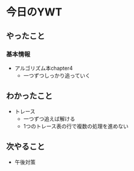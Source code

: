 # 今日のYWT

## やったこと

### 基本情報

- アルゴリズム本chapter4
  - 一つずつしっかり追っていく

## わかったこと

- トレース
  - 一つずつ追えば解ける
  - 1つのトレース表の行で複数の処理を進めない

## 次やること

- 午後対策
